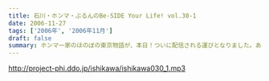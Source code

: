 ```yaml
---
title: 石川・ホンマ・ぶるんのBe-SIDE Your Life! vol.30-1
date: 2006-11-27
tags: ['2006年', '2006年11月']
draft: false
summary: ホンマ一家のほのぼの東京物語が、本日！ついに配信される運びとなりました。あなたも、親孝行したくなる．．．そんなハートフルウォーミングなビーサイの一面であります。NAMAE
---
```


http://project-phi.ddo.jp/ishikawa/ishikawa030_1.mp3
